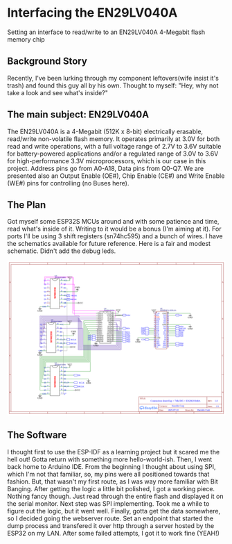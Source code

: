 # Interfacing the EN29LV040A
Setting an interface to read/write to an EN29LV040A 4-Megabit flash memory chip

## Background Story

Recently, I've been lurking through my component leftovers(wife insist it's trash) and found this guy all by his own. Thought to myself: "Hey, why not take a look and see what's inside?"

## The main subject: EN29LV040A

The EN29LV040A is a 4-Megabit (512K x 8-bit) electrically erasable, read/write non-volatile flash memory. 
It operates primarily at 3.0V for both read and write operations, with a full voltage range of 2.7V to 3.6V suitable for battery-powered applications and/or a regulated range of 3.0V to 3.6V for high-performance 3.3V microprocessors, which is our case in this project. 
Address pins go from A0-A18, Data pins from Q0-Q7. We are presented also an Output Enable (OE#), Chip Enable (CE#) and Write Enable (WE#) pins for controlling (no Buses here).

## The Plan
Got myself some ESP32S MCUs around and with some patience and time, read what's inside of it. Writing to it would be a bonus (I'm aiming at it).
For ports I'll be using 3 shift registers (sn74hc595) and a bunch of wires. I have the schematics available for future reference.
Here is a fair and modest schematic. Didn't add the debug leds.

![Schematic](./Schematic-EN29LV040A_2025-07-15.png)

## The Software
I thought first to use the ESP-IDF as a learning project but it scared me the hell out! Gotta return with something more hello-world-ish. Then, I went back home to Arduino IDE.
From the beginning I thought about using SPI, which I'm not that familiar, so, my pins were all positioned towards that fashion. But, that wasn't my first route, as I was way more familiar with Bit Banging.
After getting the logic a little bit polished, I got a working piece. Nothing fancy though. Just read through the entire flash and displayed it on the serial monitor.
Next step was SPI implementing. Took me a while to figure out the logic, but it went well. 
Finally, gotta get the data somewhere, so I decided going the webserver route. Set an endpoint that started the dump process and transfered it over http through a server hosted by the ESP32 on my LAN. After some failed attempts, I got it to work fine (YEAH!)
